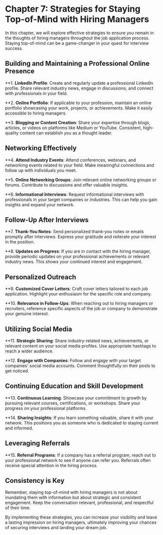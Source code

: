 Chapter 7: Strategies for Staying Top-of-Mind with Hiring Managers
==================================================================

In this chapter, we will explore effective strategies to ensure you remain in the thoughts of hiring managers throughout the job application process. Staying top-of-mind can be a game-changer in your quest for interview success.

Building and Maintaining a Professional Online Presence
-------------------------------------------------------

\*\*1. **LinkedIn Profile**: Create and regularly update a professional LinkedIn profile. Share relevant industry news, engage in discussions, and connect with professionals in your field.

\*\*2. **Online Portfolio**: If applicable to your profession, maintain an online portfolio showcasing your work, projects, or achievements. Make it easily accessible to hiring managers.

\*\*3. **Blogging or Content Creation**: Share your expertise through blogs, articles, or videos on platforms like Medium or YouTube. Consistent, high-quality content can establish you as a thought leader.

Networking Effectively
----------------------

\*\*4. **Attend Industry Events**: Attend conferences, webinars, and networking events related to your field. Make meaningful connections and follow up with individuals you meet.

\*\*5. **Online Networking Groups**: Join relevant online networking groups or forums. Contribute to discussions and offer valuable insights.

\*\*6. **Informational Interviews**: Request informational interviews with professionals in your target companies or industries. This can help you gain insights and expand your network.

Follow-Up After Interviews
--------------------------

\*\*7. **Thank-You Notes**: Send personalized thank-you notes or emails promptly after interviews. Express your gratitude and reiterate your interest in the position.

\*\*8. **Updates on Progress**: If you are in contact with the hiring manager, provide periodic updates on your professional achievements or relevant industry news. This shows your continued interest and engagement.

Personalized Outreach
---------------------

\*\*9. **Customized Cover Letters**: Craft cover letters tailored to each job application. Highlight your enthusiasm for the specific role and company.

\*\*10. **Relevance in Follow-Ups**: When reaching out to hiring managers or recruiters, reference specific aspects of the job or company to demonstrate your genuine interest.

Utilizing Social Media
----------------------

\*\*11. **Strategic Sharing**: Share industry-related news, achievements, or relevant content on your social media profiles. Use appropriate hashtags to reach a wider audience.

\*\*12. **Engage with Companies**: Follow and engage with your target companies' social media accounts. Comment thoughtfully on their posts to get noticed.

Continuing Education and Skill Development
------------------------------------------

\*\*13. **Continuous Learning**: Showcase your commitment to growth by pursuing relevant courses, certifications, or workshops. Share your progress on your professional platforms.

\*\*14. **Sharing Insights**: If you learn something valuable, share it with your network. This positions you as someone who is dedicated to staying current and informed.

Leveraging Referrals
--------------------

\*\*15. **Referral Programs**: If a company has a referral program, reach out to your professional network to see if anyone can refer you. Referrals often receive special attention in the hiring process.

Consistency is Key
------------------

Remember, staying top-of-mind with hiring managers is not about inundating them with information but about strategic and consistent engagement. Keep the conversation relevant, professional, and respectful of their time.

By implementing these strategies, you can increase your visibility and leave a lasting impression on hiring managers, ultimately improving your chances of securing interviews and landing your dream job.
